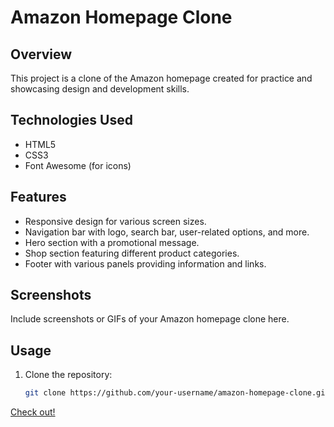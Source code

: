 # Amazon Homepage Clone

## Overview

This project is a clone of the Amazon homepage created for practice and showcasing design and development skills.

## Technologies Used

- HTML5
- CSS3
- Font Awesome (for icons)

## Features

- Responsive design for various screen sizes.
- Navigation bar with logo, search bar, user-related options, and more.
- Hero section with a promotional message.
- Shop section featuring different product categories.
- Footer with various panels providing information and links.

## Screenshots

Include screenshots or GIFs of your Amazon homepage clone here.

## Usage

1. Clone the repository:

   ```bash
   git clone https://github.com/your-username/amazon-homepage-clone.git


[Check out!](https://chiragjagani.github.io/Amazon_Clone/)
